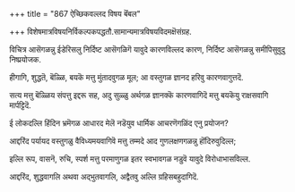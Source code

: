 +++
title = "867 ऐच्छिकवल्लद विषय बॆंबल"

+++
विशेषमात्रविषयनिर्विकल्पकपद्धतौ.सामान्यमात्रविषयविदमक्षॆसंग्रह.

विचित्र आसॆगळन्नु ईडेरिसलु निर्दिष्ट आसॆगळिगॆ यावुदे कारणविल्लद कारण, निर्दिष्ट आसॆगळन्नु समीपिसुवुदु निष्प्रयोजक.

हीगागि, शुद्धतॆ, बॆळ्ळि, बयकॆ मत्तु मुंतादवुगळ मूल; आ वस्तुगळ ज्ञानद हरिवु कारणवागुत्तदॆ.

सत्य मत्तु बॆळ्ळिय संपत्तु इद्दरू सह, अदु सुळ्ळु अर्थगळ ज्ञानक्कॆ कारणवागिदॆ मत्तु बयकॆयु राक्षसवागि मार्पट्टिदॆ.

ई लोकदल्लि हिंदिन भ्रमॆगळ आधारद मेलॆ नडॆयुव धार्मिक आचरणॆगळिंद एनु प्रयोजन?

आद्दरिंद पर्यायद वस्तुगळु वैविध्यमयवागिवॆ मत्तु तम्मदे आद गुणलक्षणगळन्नु हॊंदिरुवुदिल्ल;

इल्लि रूप, वासनॆ, रुचि, स्पर्श मत्तु परमाणुगळ इतर स्वभावगळ नडुवॆ यावुदे विरोधाभासविल्ल.

आद्दरिंद, शुद्धवागलि अथवा अद्भुतवागलि, अद्वैतवु अल्लि ग्रहिसबहुदागिदॆ.

